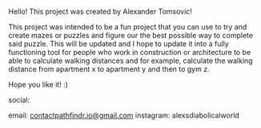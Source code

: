 Hello! This project was created by Alexander Tomsovic!

This project was intended to be a fun project that you can use to try 
and create mazes or puzzles and figure our the best possible way to 
complete said puzzle. This will be updated and I hope to update it 
into a fully functioning tool for people who work in construction or 
architecture to be able to calculate walking distances and for example, 
calculate the walking distance from apartment x to apartment y and then to gym z. 

Hope you like it! :)

social:

email: contactpathfindr.io@gmail.com
instagram: alexsdiabolicalworld


